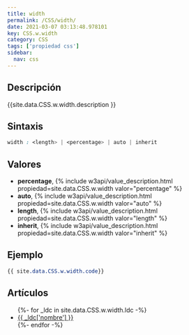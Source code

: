 ```yaml
---
title: width
permalink: /CSS/width/
date: 2021-03-07 03:13:48.978101
key: CSS.w.width
category: CSS
tags: ['propiedad css']
sidebar: 
  nav: css
---
```


## Descripción
{{site.data.CSS.w.width.description }}

## Sintaxis
~~~css
width : <length> | <percentage> | auto | inherit
~~~

## Valores
* **percentage**,  {% include w3api/value_description.html propiedad=site.data.CSS.w.width valor="percentage" %}
* **auto**,  {% include w3api/value_description.html propiedad=site.data.CSS.w.width valor="auto" %}
* **length**,  {% include w3api/value_description.html propiedad=site.data.CSS.w.width valor="length" %}
* **inherit**,  {% include w3api/value_description.html propiedad=site.data.CSS.w.width valor="inherit" %}

## Ejemplo
~~~css
{{ site.data.CSS.w.width.code}}
~~~

## Artículos
<ul>
{%- for _ldc in site.data.CSS.w.width.ldc -%}
   <li>
       <a href="{{_ldc['url'] }}">{{ _ldc['nombre'] }}</a>
   </li>
{%- endfor -%}
</ul>
